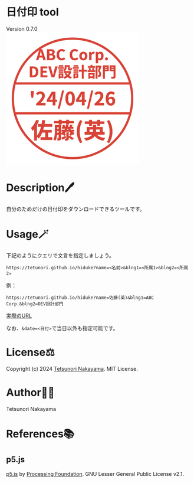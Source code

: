 # 日付印 tool
Version 0.7.0  
<img src="./images/hidukeinn.png" width="360px"/>

# Description🖊️
自分のためだけの日付印をダウンロードできるツールです。

# Usage🪄
下記のようにクエリで文言を指定しましょう。
```
https://tetunori.github.io/hiduke?name=<名前>&blng1=<所属1>&blng2=<所属2>
```
例：
```
https://tetunori.github.io/hiduke?name=佐藤(英)&blng1=ABC Corp.&blng2=DEV設計部門
```
[実際のURL](https://tetunori.github.io/hiduke?name=佐藤(英)&blng1=ABC%20Corp.&blng2=DEV設計部門)

なお、`&date=<日付>`で当日以外も指定可能です。

# License⚖️
Copyright (c) 2024 [Tetsunori Nakayama](https://github.com/tetunori). MIT License.

# Author🧙‍♂️
Tetsunori Nakayama

# References📚
## p5.js
[p5.js](https://github.com/processing/p5.js) by [Processing Foundation](https://github.com/processing). GNU Lesser General Public License v2.1.
